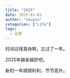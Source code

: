 ```yaml
---
title: "2025"
date: 2025-01-01
author: "shuyou"
categories: ["Life"]
tags:
  - 记录
---
```


时间过得真快啊，又过了一年。

2025年越来越好吧。

新的一年顺顺利利，节节高升。

